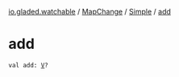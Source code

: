 [io.gladed.watchable](../../index.md) / [MapChange](../index.md) / [Simple](index.md) / [add](./add.md)

# add

`val add: `[`V`](index.md#V)`?`
